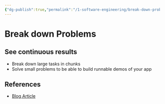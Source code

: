 ```yaml
---
{"dg-publish":true,"permalink":"/1-software-engineering/break-down-problems/","tags":["source/blog","code/projects"],"created":"2023-07-24T09:22:59.131-05:00","updated":"2023-09-08T06:53:56.531-05:00"}
---
```


# Break down Problems
## See continuous results
- Break down large tasks in chunks
- Solve small problems to be able to build runnable demos of your app
## References
- [Blog Article](https://mitchellh.com/writing/building-large-technical-projects)
